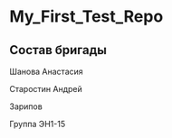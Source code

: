 # My_First_Test_Repo

## Состав бригады

Шанова Анастасия

Старостин Андрей

Зарипов

Группа ЭН1-15
